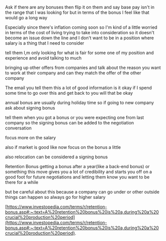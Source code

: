 Ask if there are any bonuses then flip it on them and say base pay isn't in the range that I was looking for but in terms of the bonus I feel like that would go a long way  
  
Especially since there's inflation coming soon so I'm kind of a little worried in terms of the cost of living trying to take into consideration so it doesn't become an issue down the line and I don't want to be in a position where salary is a thing that I need to consider  
  
tell them I,m only looking for what is fair for some one of my position and experience and avoid talking to much  
  
bringing up other offers from companies and talk about the reason you want to work at their company and can they match the offer of the other company  
  
The email you tell them this a lot of good information is it okay if I spend some time to go over this and get back to you will that be okay  
  
  
annual bonus are usually during holiday time so if going to new company ask about signing bonus  
  
tell them when you got a bonus or you were expecting one from last company so the signing bonus can be added to the negotiation conversation  
  
focus more on the salary  
  
also if market is good like now focus on the bonus a little  
  
also relocation can be considered a signing bonus  
  
Retention Bonus getting a bonus after a year(like a back-end bonus) or something this move gives you a lot of credibility and starts you off on a good foot for future negotiations and letting them know you want to be there for a while  
  
but be careful about this because a company can go under or other outside things can happen so always go for higher salary  
  
[https://www.investopedia.com/terms/r/retention-bonus.asp#:~:text=A%20retention%20bonus%20is%20a,during%20a%20crucial%20production%20period](https://www.investopedia.com/terms/r/retention-bonus.asp#:~:text=A%20retention%20bonus%20is%20a,during%20a%20crucial%20production%20period).